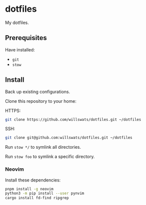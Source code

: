# dotfiles

My dotfiles.

## Prerequisites

Have installed:

- `git`
- `stow`

## Install

Back up existing configurations.

Clone this repository to your home:

HTTPS:

```bash
git clone https://github.com/willswats/dotfiles.git ~/dotfiles
```

SSH:

```bash
git clone git@github.com:willswats/dotfiles.git ~/dotfiles
```

Run `stow */` to symlink all directories.

Run `stow foo` to symlink a specific directory.

### Neovim

Install these dependencies:

```bash
pnpm install -g neovim
python3 -m pip install --user pynvim
cargo install fd-find ripgrep
```
